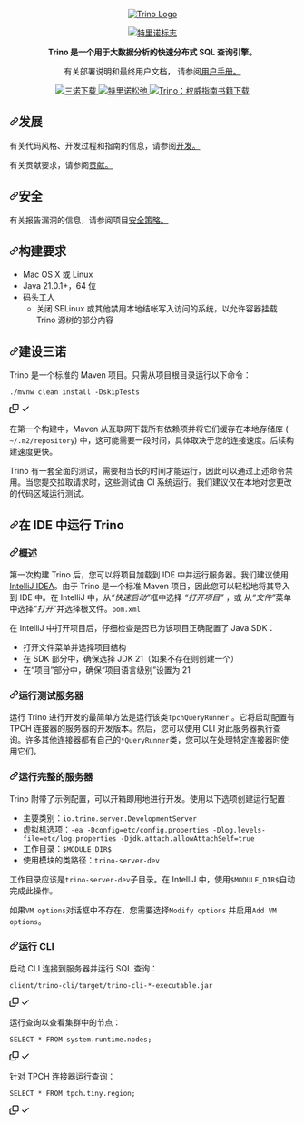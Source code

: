 <p align="center">
    <a href="https://trino.io/"><img alt="Trino Logo" src=".github/homepage.png" /></a>
</p>

<div class="Box-sc-g0xbh4-0 bJMeLZ js-snippet-clipboard-copy-unpositioned" data-hpc="true"><article class="markdown-body entry-content container-lg" itemprop="text"><p align="center" dir="auto">
    <a href="https://trino.io/" rel="nofollow"><img alt="特里诺标志" src="/trinodb/trino/raw/master/.github/homepage.png" style="max-width: 100%;"></a>
</p>
<p align="center" dir="auto">
    <b><font style="vertical-align: inherit;"><font style="vertical-align: inherit;">Trino 是一个用于大数据分析的快速分布式 SQL 查询引擎。</font></font></b>
</p>
<p align="center" dir="auto"><font style="vertical-align: inherit;"><font style="vertical-align: inherit;">有关部署说明和最终用户文档，
</font><font style="vertical-align: inherit;">
    请参阅</font></font><a href="https://trino.io/docs/current/" rel="nofollow"><font style="vertical-align: inherit;"><font style="vertical-align: inherit;">用户手册。</font></font></a><font style="vertical-align: inherit;"></font></p>
<p align="center" dir="auto">
   <a href="https://trino.io/download.html" rel="nofollow">
       <img src="https://camo.githubusercontent.com/dbcd8e44ae2968c0d98704acf6720d421ecf0ba730e06909c1cd5f4da97a3602/68747470733a2f2f696d672e736869656c64732e696f2f6d6176656e2d63656e7472616c2f762f696f2e7472696e6f2f7472696e6f2d7365727665722e7376673f6c6162656c3d5472696e6f" alt="三诺下载" data-canonical-src="https://img.shields.io/maven-central/v/io.trino/trino-server.svg?label=Trino" style="max-width: 100%;">
   </a>
   <a href="https://trino.io/slack.html" rel="nofollow">
       <img src="https://camo.githubusercontent.com/bebccb76ed84bb5ea78e299541a425a1bc5052e9357c72ad75f9dd8915e07c8f/68747470733a2f2f696d672e736869656c64732e696f2f7374617469632f76313f6c6f676f3d736c61636b266c6f676f436f6c6f723d393539444135266c6162656c3d536c61636b266c6162656c436f6c6f723d333333613431266d6573736167653d6a6f696e253230636f6e766572736174696f6e26636f6c6f723d334143333538" alt="特里诺松弛" data-canonical-src="https://img.shields.io/static/v1?logo=slack&amp;logoColor=959DA5&amp;label=Slack&amp;labelColor=333a41&amp;message=join%20conversation&amp;color=3AC358" style="max-width: 100%;">
   </a>
   <a href="https://trino.io/trino-the-definitive-guide.html" rel="nofollow">
       <img src="https://camo.githubusercontent.com/06547df1a9ac63c57171c7cea42c6ebba59c858f287802e75c9b2a92c2fe9dd0/68747470733a2f2f696d672e736869656c64732e696f2f62616467652f5472696e6f253341253230546865253230446566696e697469766525323047756964652d646f776e6c6f61642d627269676874677265656e" alt="Trino：权威指南书籍下载" data-canonical-src="https://img.shields.io/badge/Trino%3A%20The%20Definitive%20Guide-download-brightgreen" style="max-width: 100%;">
   </a>
</p>
<h2 tabindex="-1" dir="auto"><a id="user-content-development" class="anchor" aria-hidden="true" tabindex="-1" href="#development"><svg class="octicon octicon-link" viewBox="0 0 16 16" version="1.1" width="16" height="16" aria-hidden="true"><path d="m7.775 3.275 1.25-1.25a3.5 3.5 0 1 1 4.95 4.95l-2.5 2.5a3.5 3.5 0 0 1-4.95 0 .751.751 0 0 1 .018-1.042.751.751 0 0 1 1.042-.018 1.998 1.998 0 0 0 2.83 0l2.5-2.5a2.002 2.002 0 0 0-2.83-2.83l-1.25 1.25a.751.751 0 0 1-1.042-.018.751.751 0 0 1-.018-1.042Zm-4.69 9.64a1.998 1.998 0 0 0 2.83 0l1.25-1.25a.751.751 0 0 1 1.042.018.751.751 0 0 1 .018 1.042l-1.25 1.25a3.5 3.5 0 1 1-4.95-4.95l2.5-2.5a3.5 3.5 0 0 1 4.95 0 .751.751 0 0 1-.018 1.042.751.751 0 0 1-1.042.018 1.998 1.998 0 0 0-2.83 0l-2.5 2.5a1.998 1.998 0 0 0 0 2.83Z"></path></svg></a><font style="vertical-align: inherit;"><font style="vertical-align: inherit;">发展</font></font></h2>
<p dir="auto"><font style="vertical-align: inherit;"><font style="vertical-align: inherit;">有关代码风格、开发过程和指南的信息，</font><font style="vertical-align: inherit;">请参阅</font></font><a href="/trinodb/trino/blob/master/.github/DEVELOPMENT.md"><font style="vertical-align: inherit;"><font style="vertical-align: inherit;">开发。</font></font></a><font style="vertical-align: inherit;"></font></p>
<p dir="auto"><font style="vertical-align: inherit;"><font style="vertical-align: inherit;">有关贡献要求，</font><font style="vertical-align: inherit;">请参阅</font></font><a href="/trinodb/trino/blob/master/.github/CONTRIBUTING.md"><font style="vertical-align: inherit;"><font style="vertical-align: inherit;">贡献。</font></font></a><font style="vertical-align: inherit;"></font></p>
<h2 tabindex="-1" dir="auto"><a id="user-content-security" class="anchor" aria-hidden="true" tabindex="-1" href="#security"><svg class="octicon octicon-link" viewBox="0 0 16 16" version="1.1" width="16" height="16" aria-hidden="true"><path d="m7.775 3.275 1.25-1.25a3.5 3.5 0 1 1 4.95 4.95l-2.5 2.5a3.5 3.5 0 0 1-4.95 0 .751.751 0 0 1 .018-1.042.751.751 0 0 1 1.042-.018 1.998 1.998 0 0 0 2.83 0l2.5-2.5a2.002 2.002 0 0 0-2.83-2.83l-1.25 1.25a.751.751 0 0 1-1.042-.018.751.751 0 0 1-.018-1.042Zm-4.69 9.64a1.998 1.998 0 0 0 2.83 0l1.25-1.25a.751.751 0 0 1 1.042.018.751.751 0 0 1 .018 1.042l-1.25 1.25a3.5 3.5 0 1 1-4.95-4.95l2.5-2.5a3.5 3.5 0 0 1 4.95 0 .751.751 0 0 1-.018 1.042.751.751 0 0 1-1.042.018 1.998 1.998 0 0 0-2.83 0l-2.5 2.5a1.998 1.998 0 0 0 0 2.83Z"></path></svg></a><font style="vertical-align: inherit;"><font style="vertical-align: inherit;">安全</font></font></h2>
<p dir="auto"><font style="vertical-align: inherit;"><font style="vertical-align: inherit;">有关报告漏洞的信息，</font><font style="vertical-align: inherit;">请参阅项目</font></font><a href="/trinodb/trino/blob/master/.github/SECURITY.md"><font style="vertical-align: inherit;"><font style="vertical-align: inherit;">安全策略。</font></font></a><font style="vertical-align: inherit;"></font></p>
<h2 tabindex="-1" dir="auto"><a id="user-content-build-requirements" class="anchor" aria-hidden="true" tabindex="-1" href="#build-requirements"><svg class="octicon octicon-link" viewBox="0 0 16 16" version="1.1" width="16" height="16" aria-hidden="true"><path d="m7.775 3.275 1.25-1.25a3.5 3.5 0 1 1 4.95 4.95l-2.5 2.5a3.5 3.5 0 0 1-4.95 0 .751.751 0 0 1 .018-1.042.751.751 0 0 1 1.042-.018 1.998 1.998 0 0 0 2.83 0l2.5-2.5a2.002 2.002 0 0 0-2.83-2.83l-1.25 1.25a.751.751 0 0 1-1.042-.018.751.751 0 0 1-.018-1.042Zm-4.69 9.64a1.998 1.998 0 0 0 2.83 0l1.25-1.25a.751.751 0 0 1 1.042.018.751.751 0 0 1 .018 1.042l-1.25 1.25a3.5 3.5 0 1 1-4.95-4.95l2.5-2.5a3.5 3.5 0 0 1 4.95 0 .751.751 0 0 1-.018 1.042.751.751 0 0 1-1.042.018 1.998 1.998 0 0 0-2.83 0l-2.5 2.5a1.998 1.998 0 0 0 0 2.83Z"></path></svg></a><font style="vertical-align: inherit;"><font style="vertical-align: inherit;">构建要求</font></font></h2>
<ul dir="auto">
<li><font style="vertical-align: inherit;"><font style="vertical-align: inherit;">Mac OS X 或 Linux</font></font></li>
<li><font style="vertical-align: inherit;"><font style="vertical-align: inherit;">Java 21.0.1+，64 位</font></font></li>
<li><font style="vertical-align: inherit;"><font style="vertical-align: inherit;">码头工人
</font></font><ul dir="auto">
<li><font style="vertical-align: inherit;"><font style="vertical-align: inherit;">关闭 SELinux 或其他禁用本地结帐写入访问的系统，以允许容器挂载 Trino 源树的部分内容</font></font></li>
</ul>
</li>
</ul>
<h2 tabindex="-1" dir="auto"><a id="user-content-building-trino" class="anchor" aria-hidden="true" tabindex="-1" href="#building-trino"><svg class="octicon octicon-link" viewBox="0 0 16 16" version="1.1" width="16" height="16" aria-hidden="true"><path d="m7.775 3.275 1.25-1.25a3.5 3.5 0 1 1 4.95 4.95l-2.5 2.5a3.5 3.5 0 0 1-4.95 0 .751.751 0 0 1 .018-1.042.751.751 0 0 1 1.042-.018 1.998 1.998 0 0 0 2.83 0l2.5-2.5a2.002 2.002 0 0 0-2.83-2.83l-1.25 1.25a.751.751 0 0 1-1.042-.018.751.751 0 0 1-.018-1.042Zm-4.69 9.64a1.998 1.998 0 0 0 2.83 0l1.25-1.25a.751.751 0 0 1 1.042.018.751.751 0 0 1 .018 1.042l-1.25 1.25a3.5 3.5 0 1 1-4.95-4.95l2.5-2.5a3.5 3.5 0 0 1 4.95 0 .751.751 0 0 1-.018 1.042.751.751 0 0 1-1.042.018 1.998 1.998 0 0 0-2.83 0l-2.5 2.5a1.998 1.998 0 0 0 0 2.83Z"></path></svg></a><font style="vertical-align: inherit;"><font style="vertical-align: inherit;">建设三诺</font></font></h2>
<p dir="auto"><font style="vertical-align: inherit;"><font style="vertical-align: inherit;">Trino 是一个标准的 Maven 项目。</font><font style="vertical-align: inherit;">只需从项目根目录运行以下命令：</font></font></p>
<div class="snippet-clipboard-content notranslate position-relative overflow-auto"><pre class="notranslate"><code>./mvnw clean install -DskipTests
</code></pre><div class="zeroclipboard-container">
    <clipboard-copy aria-label="Copy" class="ClipboardButton btn btn-invisible js-clipboard-copy m-2 p-0 tooltipped-no-delay d-flex flex-justify-center flex-items-center" data-copy-feedback="Copied!" data-tooltip-direction="w" value="./mvnw clean install -DskipTests" tabindex="0" role="button">
      <svg aria-hidden="true" height="16" viewBox="0 0 16 16" version="1.1" width="16" data-view-component="true" class="octicon octicon-copy js-clipboard-copy-icon">
    <path d="M0 6.75C0 5.784.784 5 1.75 5h1.5a.75.75 0 0 1 0 1.5h-1.5a.25.25 0 0 0-.25.25v7.5c0 .138.112.25.25.25h7.5a.25.25 0 0 0 .25-.25v-1.5a.75.75 0 0 1 1.5 0v1.5A1.75 1.75 0 0 1 9.25 16h-7.5A1.75 1.75 0 0 1 0 14.25Z"></path><path d="M5 1.75C5 .784 5.784 0 6.75 0h7.5C15.216 0 16 .784 16 1.75v7.5A1.75 1.75 0 0 1 14.25 11h-7.5A1.75 1.75 0 0 1 5 9.25Zm1.75-.25a.25.25 0 0 0-.25.25v7.5c0 .138.112.25.25.25h7.5a.25.25 0 0 0 .25-.25v-7.5a.25.25 0 0 0-.25-.25Z"></path>
</svg>
      <svg aria-hidden="true" height="16" viewBox="0 0 16 16" version="1.1" width="16" data-view-component="true" class="octicon octicon-check js-clipboard-check-icon color-fg-success d-none">
    <path d="M13.78 4.22a.75.75 0 0 1 0 1.06l-7.25 7.25a.75.75 0 0 1-1.06 0L2.22 9.28a.751.751 0 0 1 .018-1.042.751.751 0 0 1 1.042-.018L6 10.94l6.72-6.72a.75.75 0 0 1 1.06 0Z"></path>
</svg>
    </clipboard-copy>
  </div></div>
<p dir="auto"><font style="vertical-align: inherit;"><font style="vertical-align: inherit;">在第一个构建中，Maven 从互联网下载所有依赖项并将它们缓存在本地存储库 ( </font></font><code>~/.m2/repository</code><font style="vertical-align: inherit;"><font style="vertical-align: inherit;">) 中，这可能需要一段时间，具体取决于您的连接速度。</font><font style="vertical-align: inherit;">后续构建速度更快。</font></font></p>
<p dir="auto"><font style="vertical-align: inherit;"><font style="vertical-align: inherit;">Trino 有一套全面的测试，需要相当长的时间才能运行，因此可以通过上述命令禁用。</font><font style="vertical-align: inherit;">当您提交拉取请求时，这些测试由 CI 系统运行。</font><font style="vertical-align: inherit;">我们建议仅在本地对您更改的代码区域运行测试。</font></font></p>
<h2 tabindex="-1" dir="auto"><a id="user-content-running-trino-in-your-ide" class="anchor" aria-hidden="true" tabindex="-1" href="#running-trino-in-your-ide"><svg class="octicon octicon-link" viewBox="0 0 16 16" version="1.1" width="16" height="16" aria-hidden="true"><path d="m7.775 3.275 1.25-1.25a3.5 3.5 0 1 1 4.95 4.95l-2.5 2.5a3.5 3.5 0 0 1-4.95 0 .751.751 0 0 1 .018-1.042.751.751 0 0 1 1.042-.018 1.998 1.998 0 0 0 2.83 0l2.5-2.5a2.002 2.002 0 0 0-2.83-2.83l-1.25 1.25a.751.751 0 0 1-1.042-.018.751.751 0 0 1-.018-1.042Zm-4.69 9.64a1.998 1.998 0 0 0 2.83 0l1.25-1.25a.751.751 0 0 1 1.042.018.751.751 0 0 1 .018 1.042l-1.25 1.25a3.5 3.5 0 1 1-4.95-4.95l2.5-2.5a3.5 3.5 0 0 1 4.95 0 .751.751 0 0 1-.018 1.042.751.751 0 0 1-1.042.018 1.998 1.998 0 0 0-2.83 0l-2.5 2.5a1.998 1.998 0 0 0 0 2.83Z"></path></svg></a><font style="vertical-align: inherit;"><font style="vertical-align: inherit;">在 IDE 中运行 Trino</font></font></h2>
<h3 tabindex="-1" dir="auto"><a id="user-content-overview" class="anchor" aria-hidden="true" tabindex="-1" href="#overview"><svg class="octicon octicon-link" viewBox="0 0 16 16" version="1.1" width="16" height="16" aria-hidden="true"><path d="m7.775 3.275 1.25-1.25a3.5 3.5 0 1 1 4.95 4.95l-2.5 2.5a3.5 3.5 0 0 1-4.95 0 .751.751 0 0 1 .018-1.042.751.751 0 0 1 1.042-.018 1.998 1.998 0 0 0 2.83 0l2.5-2.5a2.002 2.002 0 0 0-2.83-2.83l-1.25 1.25a.751.751 0 0 1-1.042-.018.751.751 0 0 1-.018-1.042Zm-4.69 9.64a1.998 1.998 0 0 0 2.83 0l1.25-1.25a.751.751 0 0 1 1.042.018.751.751 0 0 1 .018 1.042l-1.25 1.25a3.5 3.5 0 1 1-4.95-4.95l2.5-2.5a3.5 3.5 0 0 1 4.95 0 .751.751 0 0 1-.018 1.042.751.751 0 0 1-1.042.018 1.998 1.998 0 0 0-2.83 0l-2.5 2.5a1.998 1.998 0 0 0 0 2.83Z"></path></svg></a><font style="vertical-align: inherit;"><font style="vertical-align: inherit;">概述</font></font></h3>
<p dir="auto"><font style="vertical-align: inherit;"><font style="vertical-align: inherit;">第一次构建 Trino 后，您可以将项目加载到 IDE 中并运行服务器。</font><font style="vertical-align: inherit;">我们建议使用
</font></font><a href="http://www.jetbrains.com/idea/" rel="nofollow"><font style="vertical-align: inherit;"><font style="vertical-align: inherit;">IntelliJ IDEA</font></font></a><font style="vertical-align: inherit;"><font style="vertical-align: inherit;">。</font><font style="vertical-align: inherit;">由于 Trino 是一个标准 Maven 项目，因此您可以轻松地将其导入到 IDE 中。</font><font style="vertical-align: inherit;">在 IntelliJ 中，从</font><em><font style="vertical-align: inherit;">“快速启动”</font></em><font style="vertical-align: inherit;">框中选择
</font></font><em><font style="vertical-align: inherit;"><font style="vertical-align: inherit;">“打开项目”</font></font></em><font style="vertical-align: inherit;"><font style="vertical-align: inherit;"> ，或
从</font><em><font style="vertical-align: inherit;">“文件”</font></em><font style="vertical-align: inherit;">菜单中选择</font><em><font style="vertical-align: inherit;">“打开</font></em><font style="vertical-align: inherit;">”并选择根</font><font style="vertical-align: inherit;">文件。</font></font><em><font style="vertical-align: inherit;"></font></em><font style="vertical-align: inherit;"></font><em><font style="vertical-align: inherit;"></font></em><font style="vertical-align: inherit;"></font><em><font style="vertical-align: inherit;"></font></em><font style="vertical-align: inherit;"></font><code>pom.xml</code><font style="vertical-align: inherit;"></font></p>
<p dir="auto"><font style="vertical-align: inherit;"><font style="vertical-align: inherit;">在 IntelliJ 中打开项目后，仔细检查是否已为该项目正确配置了 Java SDK：</font></font></p>
<ul dir="auto">
<li><font style="vertical-align: inherit;"><font style="vertical-align: inherit;">打开文件菜单并选择项目结构</font></font></li>
<li><font style="vertical-align: inherit;"><font style="vertical-align: inherit;">在 SDK 部分中，确保选择 JDK 21（如果不存在则创建一个）</font></font></li>
<li><font style="vertical-align: inherit;"><font style="vertical-align: inherit;">在“项目”部分中，确保“项目语言级别”设置为 21</font></font></li>
</ul>
<h3 tabindex="-1" dir="auto"><a id="user-content-running-a-testing-server" class="anchor" aria-hidden="true" tabindex="-1" href="#running-a-testing-server"><svg class="octicon octicon-link" viewBox="0 0 16 16" version="1.1" width="16" height="16" aria-hidden="true"><path d="m7.775 3.275 1.25-1.25a3.5 3.5 0 1 1 4.95 4.95l-2.5 2.5a3.5 3.5 0 0 1-4.95 0 .751.751 0 0 1 .018-1.042.751.751 0 0 1 1.042-.018 1.998 1.998 0 0 0 2.83 0l2.5-2.5a2.002 2.002 0 0 0-2.83-2.83l-1.25 1.25a.751.751 0 0 1-1.042-.018.751.751 0 0 1-.018-1.042Zm-4.69 9.64a1.998 1.998 0 0 0 2.83 0l1.25-1.25a.751.751 0 0 1 1.042.018.751.751 0 0 1 .018 1.042l-1.25 1.25a3.5 3.5 0 1 1-4.95-4.95l2.5-2.5a3.5 3.5 0 0 1 4.95 0 .751.751 0 0 1-.018 1.042.751.751 0 0 1-1.042.018 1.998 1.998 0 0 0-2.83 0l-2.5 2.5a1.998 1.998 0 0 0 0 2.83Z"></path></svg></a><font style="vertical-align: inherit;"><font style="vertical-align: inherit;">运行测试服务器</font></font></h3>
<p dir="auto"><font style="vertical-align: inherit;"><font style="vertical-align: inherit;">运行 Trino 进行开发的最简单方法是运行该类</font></font><code>TpchQueryRunner</code><font style="vertical-align: inherit;"><font style="vertical-align: inherit;">
。</font><font style="vertical-align: inherit;">它将启动配置有 TPCH 连接器的服务器的开发版本。</font><font style="vertical-align: inherit;">然后，您可以使用 CLI 对此服务器执行查询。</font><font style="vertical-align: inherit;">许多其他连接器都有自己的</font></font><code>*QueryRunner</code><font style="vertical-align: inherit;"><font style="vertical-align: inherit;">类，您可以在处理特定连接器时使用它们。</font></font></p>
<h3 tabindex="-1" dir="auto"><a id="user-content-running-the-full-server" class="anchor" aria-hidden="true" tabindex="-1" href="#running-the-full-server"><svg class="octicon octicon-link" viewBox="0 0 16 16" version="1.1" width="16" height="16" aria-hidden="true"><path d="m7.775 3.275 1.25-1.25a3.5 3.5 0 1 1 4.95 4.95l-2.5 2.5a3.5 3.5 0 0 1-4.95 0 .751.751 0 0 1 .018-1.042.751.751 0 0 1 1.042-.018 1.998 1.998 0 0 0 2.83 0l2.5-2.5a2.002 2.002 0 0 0-2.83-2.83l-1.25 1.25a.751.751 0 0 1-1.042-.018.751.751 0 0 1-.018-1.042Zm-4.69 9.64a1.998 1.998 0 0 0 2.83 0l1.25-1.25a.751.751 0 0 1 1.042.018.751.751 0 0 1 .018 1.042l-1.25 1.25a3.5 3.5 0 1 1-4.95-4.95l2.5-2.5a3.5 3.5 0 0 1 4.95 0 .751.751 0 0 1-.018 1.042.751.751 0 0 1-1.042.018 1.998 1.998 0 0 0-2.83 0l-2.5 2.5a1.998 1.998 0 0 0 0 2.83Z"></path></svg></a><font style="vertical-align: inherit;"><font style="vertical-align: inherit;">运行完整的服务器</font></font></h3>
<p dir="auto"><font style="vertical-align: inherit;"><font style="vertical-align: inherit;">Trino 附带了示例配置，可以开箱即用地进行开发。</font><font style="vertical-align: inherit;">使用以下选项创建运行配置：</font></font></p>
<ul dir="auto">
<li><font style="vertical-align: inherit;"><font style="vertical-align: inherit;">主要类别：</font></font><code>io.trino.server.DevelopmentServer</code></li>
<li><font style="vertical-align: inherit;"><font style="vertical-align: inherit;">虚拟机选项：</font></font><code>-ea -Dconfig=etc/config.properties -Dlog.levels-file=etc/log.properties -Djdk.attach.allowAttachSelf=true</code></li>
<li><font style="vertical-align: inherit;"><font style="vertical-align: inherit;">工作目录：</font></font><code>$MODULE_DIR$</code></li>
<li><font style="vertical-align: inherit;"><font style="vertical-align: inherit;">使用模块的类路径：</font></font><code>trino-server-dev</code></li>
</ul>
<p dir="auto"><font style="vertical-align: inherit;"><font style="vertical-align: inherit;">工作目录应该是</font></font><code>trino-server-dev</code><font style="vertical-align: inherit;"><font style="vertical-align: inherit;">子目录。</font><font style="vertical-align: inherit;">在 IntelliJ 中，使用</font></font><code>$MODULE_DIR$</code><font style="vertical-align: inherit;"><font style="vertical-align: inherit;">自动完成此操作。</font></font></p>
<p dir="auto"><font style="vertical-align: inherit;"><font style="vertical-align: inherit;">如果</font></font><code>VM options</code><font style="vertical-align: inherit;"><font style="vertical-align: inherit;">对话框中不存在，您需要选择</font></font><code>Modify options</code><font style="vertical-align: inherit;"><font style="vertical-align: inherit;">
并启用</font></font><code>Add VM options</code><font style="vertical-align: inherit;"><font style="vertical-align: inherit;">。</font></font></p>
<h3 tabindex="-1" dir="auto"><a id="user-content-running-the-cli" class="anchor" aria-hidden="true" tabindex="-1" href="#running-the-cli"><svg class="octicon octicon-link" viewBox="0 0 16 16" version="1.1" width="16" height="16" aria-hidden="true"><path d="m7.775 3.275 1.25-1.25a3.5 3.5 0 1 1 4.95 4.95l-2.5 2.5a3.5 3.5 0 0 1-4.95 0 .751.751 0 0 1 .018-1.042.751.751 0 0 1 1.042-.018 1.998 1.998 0 0 0 2.83 0l2.5-2.5a2.002 2.002 0 0 0-2.83-2.83l-1.25 1.25a.751.751 0 0 1-1.042-.018.751.751 0 0 1-.018-1.042Zm-4.69 9.64a1.998 1.998 0 0 0 2.83 0l1.25-1.25a.751.751 0 0 1 1.042.018.751.751 0 0 1 .018 1.042l-1.25 1.25a3.5 3.5 0 1 1-4.95-4.95l2.5-2.5a3.5 3.5 0 0 1 4.95 0 .751.751 0 0 1-.018 1.042.751.751 0 0 1-1.042.018 1.998 1.998 0 0 0-2.83 0l-2.5 2.5a1.998 1.998 0 0 0 0 2.83Z"></path></svg></a><font style="vertical-align: inherit;"><font style="vertical-align: inherit;">运行 CLI</font></font></h3>
<p dir="auto"><font style="vertical-align: inherit;"><font style="vertical-align: inherit;">启动 CLI 连接到服务器并运行 SQL 查询：</font></font></p>
<div class="snippet-clipboard-content notranslate position-relative overflow-auto"><pre class="notranslate"><code>client/trino-cli/target/trino-cli-*-executable.jar
</code></pre><div class="zeroclipboard-container">
    <clipboard-copy aria-label="Copy" class="ClipboardButton btn btn-invisible js-clipboard-copy m-2 p-0 tooltipped-no-delay d-flex flex-justify-center flex-items-center" data-copy-feedback="Copied!" data-tooltip-direction="w" value="client/trino-cli/target/trino-cli-*-executable.jar" tabindex="0" role="button">
      <svg aria-hidden="true" height="16" viewBox="0 0 16 16" version="1.1" width="16" data-view-component="true" class="octicon octicon-copy js-clipboard-copy-icon">
    <path d="M0 6.75C0 5.784.784 5 1.75 5h1.5a.75.75 0 0 1 0 1.5h-1.5a.25.25 0 0 0-.25.25v7.5c0 .138.112.25.25.25h7.5a.25.25 0 0 0 .25-.25v-1.5a.75.75 0 0 1 1.5 0v1.5A1.75 1.75 0 0 1 9.25 16h-7.5A1.75 1.75 0 0 1 0 14.25Z"></path><path d="M5 1.75C5 .784 5.784 0 6.75 0h7.5C15.216 0 16 .784 16 1.75v7.5A1.75 1.75 0 0 1 14.25 11h-7.5A1.75 1.75 0 0 1 5 9.25Zm1.75-.25a.25.25 0 0 0-.25.25v7.5c0 .138.112.25.25.25h7.5a.25.25 0 0 0 .25-.25v-7.5a.25.25 0 0 0-.25-.25Z"></path>
</svg>
      <svg aria-hidden="true" height="16" viewBox="0 0 16 16" version="1.1" width="16" data-view-component="true" class="octicon octicon-check js-clipboard-check-icon color-fg-success d-none">
    <path d="M13.78 4.22a.75.75 0 0 1 0 1.06l-7.25 7.25a.75.75 0 0 1-1.06 0L2.22 9.28a.751.751 0 0 1 .018-1.042.751.751 0 0 1 1.042-.018L6 10.94l6.72-6.72a.75.75 0 0 1 1.06 0Z"></path>
</svg>
    </clipboard-copy>
  </div></div>
<p dir="auto"><font style="vertical-align: inherit;"><font style="vertical-align: inherit;">运行查询以查看集群中的节点：</font></font></p>
<div class="snippet-clipboard-content notranslate position-relative overflow-auto"><pre class="notranslate"><code>SELECT * FROM system.runtime.nodes;
</code></pre><div class="zeroclipboard-container">
    <clipboard-copy aria-label="Copy" class="ClipboardButton btn btn-invisible js-clipboard-copy m-2 p-0 tooltipped-no-delay d-flex flex-justify-center flex-items-center" data-copy-feedback="Copied!" data-tooltip-direction="w" value="SELECT * FROM system.runtime.nodes;" tabindex="0" role="button">
      <svg aria-hidden="true" height="16" viewBox="0 0 16 16" version="1.1" width="16" data-view-component="true" class="octicon octicon-copy js-clipboard-copy-icon">
    <path d="M0 6.75C0 5.784.784 5 1.75 5h1.5a.75.75 0 0 1 0 1.5h-1.5a.25.25 0 0 0-.25.25v7.5c0 .138.112.25.25.25h7.5a.25.25 0 0 0 .25-.25v-1.5a.75.75 0 0 1 1.5 0v1.5A1.75 1.75 0 0 1 9.25 16h-7.5A1.75 1.75 0 0 1 0 14.25Z"></path><path d="M5 1.75C5 .784 5.784 0 6.75 0h7.5C15.216 0 16 .784 16 1.75v7.5A1.75 1.75 0 0 1 14.25 11h-7.5A1.75 1.75 0 0 1 5 9.25Zm1.75-.25a.25.25 0 0 0-.25.25v7.5c0 .138.112.25.25.25h7.5a.25.25 0 0 0 .25-.25v-7.5a.25.25 0 0 0-.25-.25Z"></path>
</svg>
      <svg aria-hidden="true" height="16" viewBox="0 0 16 16" version="1.1" width="16" data-view-component="true" class="octicon octicon-check js-clipboard-check-icon color-fg-success d-none">
    <path d="M13.78 4.22a.75.75 0 0 1 0 1.06l-7.25 7.25a.75.75 0 0 1-1.06 0L2.22 9.28a.751.751 0 0 1 .018-1.042.751.751 0 0 1 1.042-.018L6 10.94l6.72-6.72a.75.75 0 0 1 1.06 0Z"></path>
</svg>
    </clipboard-copy>
  </div></div>
<p dir="auto"><font style="vertical-align: inherit;"><font style="vertical-align: inherit;">针对 TPCH 连接器运行查询：</font></font></p>
<div class="snippet-clipboard-content notranslate position-relative overflow-auto"><pre class="notranslate"><code>SELECT * FROM tpch.tiny.region;
</code></pre><div class="zeroclipboard-container">
    <clipboard-copy aria-label="Copy" class="ClipboardButton btn btn-invisible js-clipboard-copy m-2 p-0 tooltipped-no-delay d-flex flex-justify-center flex-items-center" data-copy-feedback="Copied!" data-tooltip-direction="w" value="SELECT * FROM tpch.tiny.region;" tabindex="0" role="button">
      <svg aria-hidden="true" height="16" viewBox="0 0 16 16" version="1.1" width="16" data-view-component="true" class="octicon octicon-copy js-clipboard-copy-icon">
    <path d="M0 6.75C0 5.784.784 5 1.75 5h1.5a.75.75 0 0 1 0 1.5h-1.5a.25.25 0 0 0-.25.25v7.5c0 .138.112.25.25.25h7.5a.25.25 0 0 0 .25-.25v-1.5a.75.75 0 0 1 1.5 0v1.5A1.75 1.75 0 0 1 9.25 16h-7.5A1.75 1.75 0 0 1 0 14.25Z"></path><path d="M5 1.75C5 .784 5.784 0 6.75 0h7.5C15.216 0 16 .784 16 1.75v7.5A1.75 1.75 0 0 1 14.25 11h-7.5A1.75 1.75 0 0 1 5 9.25Zm1.75-.25a.25.25 0 0 0-.25.25v7.5c0 .138.112.25.25.25h7.5a.25.25 0 0 0 .25-.25v-7.5a.25.25 0 0 0-.25-.25Z"></path>
</svg>
      <svg aria-hidden="true" height="16" viewBox="0 0 16 16" version="1.1" width="16" data-view-component="true" class="octicon octicon-check js-clipboard-check-icon color-fg-success d-none">
    <path d="M13.78 4.22a.75.75 0 0 1 0 1.06l-7.25 7.25a.75.75 0 0 1-1.06 0L2.22 9.28a.751.751 0 0 1 .018-1.042.751.751 0 0 1 1.042-.018L6 10.94l6.72-6.72a.75.75 0 0 1 1.06 0Z"></path>
</svg>
    </clipboard-copy>
  </div></div>
</article></div>
